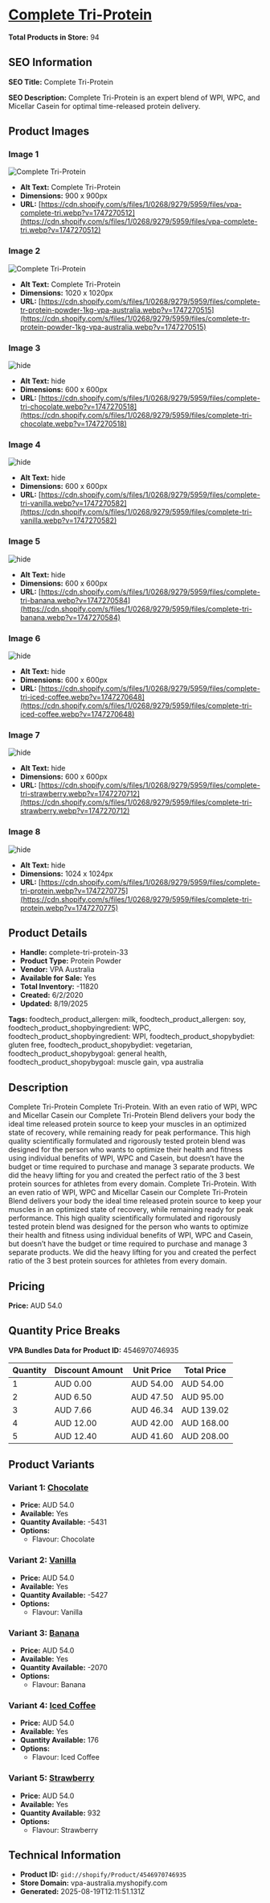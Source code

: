 # [Complete Tri-Protein](https://vpa-australia.myshopify.com/products/complete-tri-protein-33)

**Total Products in Store:** 94

## SEO Information

**SEO Title:** Complete Tri-Protein

**SEO Description:** Complete Tri-Protein is an expert blend of WPI, WPC, and Micellar Casein for optimal time-released protein delivery.

## Product Images

### Image 1
![Complete Tri-Protein](https://cdn.shopify.com/s/files/1/0268/9279/5959/files/vpa-complete-tri.webp?v=1747270512)

- **Alt Text:** Complete Tri-Protein
- **Dimensions:** 900 x 900px
- **URL:** [https://cdn.shopify.com/s/files/1/0268/9279/5959/files/vpa-complete-tri.webp?v=1747270512](https://cdn.shopify.com/s/files/1/0268/9279/5959/files/vpa-complete-tri.webp?v=1747270512)

### Image 2
![Complete Tri-Protein](https://cdn.shopify.com/s/files/1/0268/9279/5959/files/complete-tr-protein-powder-1kg-vpa-australia.webp?v=1747270515)

- **Alt Text:** Complete Tri-Protein
- **Dimensions:** 1020 x 1020px
- **URL:** [https://cdn.shopify.com/s/files/1/0268/9279/5959/files/complete-tr-protein-powder-1kg-vpa-australia.webp?v=1747270515](https://cdn.shopify.com/s/files/1/0268/9279/5959/files/complete-tr-protein-powder-1kg-vpa-australia.webp?v=1747270515)

### Image 3
![hide](https://cdn.shopify.com/s/files/1/0268/9279/5959/files/complete-tri-chocolate.webp?v=1747270518)

- **Alt Text:** hide
- **Dimensions:** 600 x 600px
- **URL:** [https://cdn.shopify.com/s/files/1/0268/9279/5959/files/complete-tri-chocolate.webp?v=1747270518](https://cdn.shopify.com/s/files/1/0268/9279/5959/files/complete-tri-chocolate.webp?v=1747270518)

### Image 4
![hide](https://cdn.shopify.com/s/files/1/0268/9279/5959/files/complete-tri-vanilla.webp?v=1747270582)

- **Alt Text:** hide
- **Dimensions:** 600 x 600px
- **URL:** [https://cdn.shopify.com/s/files/1/0268/9279/5959/files/complete-tri-vanilla.webp?v=1747270582](https://cdn.shopify.com/s/files/1/0268/9279/5959/files/complete-tri-vanilla.webp?v=1747270582)

### Image 5
![hide](https://cdn.shopify.com/s/files/1/0268/9279/5959/files/complete-tri-banana.webp?v=1747270584)

- **Alt Text:** hide
- **Dimensions:** 600 x 600px
- **URL:** [https://cdn.shopify.com/s/files/1/0268/9279/5959/files/complete-tri-banana.webp?v=1747270584](https://cdn.shopify.com/s/files/1/0268/9279/5959/files/complete-tri-banana.webp?v=1747270584)

### Image 6
![hide](https://cdn.shopify.com/s/files/1/0268/9279/5959/files/complete-tri-iced-coffee.webp?v=1747270648)

- **Alt Text:** hide
- **Dimensions:** 600 x 600px
- **URL:** [https://cdn.shopify.com/s/files/1/0268/9279/5959/files/complete-tri-iced-coffee.webp?v=1747270648](https://cdn.shopify.com/s/files/1/0268/9279/5959/files/complete-tri-iced-coffee.webp?v=1747270648)

### Image 7
![hide](https://cdn.shopify.com/s/files/1/0268/9279/5959/files/complete-tri-strawberry.webp?v=1747270712)

- **Alt Text:** hide
- **Dimensions:** 600 x 600px
- **URL:** [https://cdn.shopify.com/s/files/1/0268/9279/5959/files/complete-tri-strawberry.webp?v=1747270712](https://cdn.shopify.com/s/files/1/0268/9279/5959/files/complete-tri-strawberry.webp?v=1747270712)

### Image 8
![hide](https://cdn.shopify.com/s/files/1/0268/9279/5959/files/complete-tri-protein.webp?v=1747270775)

- **Alt Text:** hide
- **Dimensions:** 1024 x 1024px
- **URL:** [https://cdn.shopify.com/s/files/1/0268/9279/5959/files/complete-tri-protein.webp?v=1747270775](https://cdn.shopify.com/s/files/1/0268/9279/5959/files/complete-tri-protein.webp?v=1747270775)

## Product Details

- **Handle:** complete-tri-protein-33
- **Product Type:** Protein Powder
- **Vendor:** VPA Australia
- **Available for Sale:** Yes
- **Total Inventory:** -11820
- **Created:** 6/2/2020
- **Updated:** 8/19/2025

**Tags:** foodtech_product_allergen: milk, foodtech_product_allergen: soy, foodtech_product_shopbyingredient: WPC, foodtech_product_shopbyingredient: WPI, foodtech_product_shopybydiet: gluten free, foodtech_product_shopybydiet: vegetarian, foodtech_product_shopybygoal: general health, foodtech_product_shopybygoal: muscle gain, vpa australia

## Description

Complete Tri-Protein Complete Tri-Protein. With an even ratio of WPI, WPC and Micellar Casein our Complete Tri-Protein Blend delivers your body the ideal time released protein source to keep your muscles in an optimized state of recovery, while remaining ready for peak performance. This high quality scientifically formulated and rigorously tested protein blend was designed for the person who wants to optimize their health and fitness using individual benefits of WPI, WPC and Casein, but doesn’t have the budget or time required to purchase and manage 3 separate products. We did the heavy lifting for you and created the perfect ratio of the 3 best protein sources for athletes from every domain. Complete Tri-Protein. With an even ratio of WPI, WPC and Micellar Casein our Complete Tri-Protein Blend delivers your body the ideal time released protein source to keep your muscles in an optimized state of recovery, while remaining ready for peak performance. This high quality scientifically formulated and rigorously tested protein blend was designed for the person who wants to optimize their health and fitness using individual benefits of WPI, WPC and Casein, but doesn’t have the budget or time required to purchase and manage 3 separate products. We did the heavy lifting for you and created the perfect ratio of the 3 best protein sources for athletes from every domain.

## Pricing

**Price:** AUD 54.0

## Quantity Price Breaks

**VPA Bundles Data for Product ID:** 4546970746935

| Quantity | Discount Amount | Unit Price | Total Price |
|----------|----------------|------------|-------------|
| 1 | AUD 0.00 | AUD 54.00 | AUD 54.00 |
| 2 | AUD 6.50 | AUD 47.50 | AUD 95.00 |
| 3 | AUD 7.66 | AUD 46.34 | AUD 139.02 |
| 4 | AUD 12.00 | AUD 42.00 | AUD 168.00 |
| 5 | AUD 12.40 | AUD 41.60 | AUD 208.00 |

## Product Variants

### Variant 1: [Chocolate](https://vpa-australia.myshopify.com/products/complete-tri-protein-33)

- **Price:** AUD 54.0
- **Available:** Yes
- **Quantity Available:** -5431
- **Options:**
  - Flavour: Chocolate

### Variant 2: [Vanilla](https://vpa-australia.myshopify.com/products/complete-tri-protein-33)

- **Price:** AUD 54.0
- **Available:** Yes
- **Quantity Available:** -5427
- **Options:**
  - Flavour: Vanilla

### Variant 3: [Banana](https://vpa-australia.myshopify.com/products/complete-tri-protein-33)

- **Price:** AUD 54.0
- **Available:** Yes
- **Quantity Available:** -2070
- **Options:**
  - Flavour: Banana

### Variant 4: [Iced Coffee](https://vpa-australia.myshopify.com/products/complete-tri-protein-33)

- **Price:** AUD 54.0
- **Available:** Yes
- **Quantity Available:** 176
- **Options:**
  - Flavour: Iced Coffee

### Variant 5: [Strawberry](https://vpa-australia.myshopify.com/products/complete-tri-protein-33)

- **Price:** AUD 54.0
- **Available:** Yes
- **Quantity Available:** 932
- **Options:**
  - Flavour: Strawberry

## Technical Information

- **Product ID:** `gid://shopify/Product/4546970746935`
- **Store Domain:** vpa-australia.myshopify.com
- **Generated:** 2025-08-19T12:11:51.131Z

